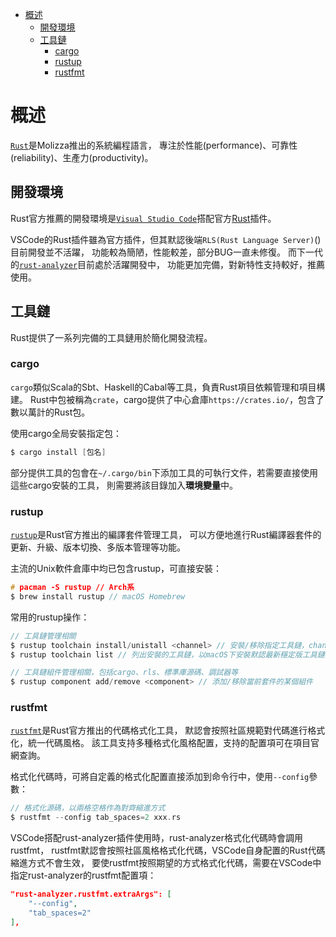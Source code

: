 <!-- TOC -->

- [概述](#概述)
	- [開發環境](#開發環境)
	- [工具鏈](#工具鏈)
		- [cargo](#cargo)
		- [rustup](#rustup)
		- [rustfmt](#rustfmt)

<!-- /TOC -->



# 概述
[`Rust`](https://www.rust-lang.org/)是Molizza推出的系統編程語言，
專注於性能(performance)、可靠性(reliability)、生產力(productivity)。

## 開發環境
Rust官方推薦的開發環境是[`Visual Studio Code`](https://code.visualstudio.com/)搭配官方[Rust](https://github.com/rust-lang/vscode-rust)插件。

VSCode的Rust插件雖為官方插件，但其默認後端`RLS(Rust Language Server)`()目前開發並不活躍，
功能較為簡陋，性能較差，部分BUG一直未修復。
而下一代的[`rust-analyzer`](https://github.com/rust-analyzer/rust-analyzer)目前處於活躍開發中，
功能更加完備，對新特性支持較好，推薦使用。

## 工具鏈
Rust提供了一系列完備的工具鏈用於簡化開發流程。

### cargo
`cargo`類似Scala的Sbt、Haskell的Cabal等工具，負責Rust項目依賴管理和項目構建。
Rust中包被稱為`crate`，cargo提供了中心倉庫`https://crates.io/`，包含了數以萬計的Rust包。

使用cargo全局安裝指定包：

```c
$ cargo install [包名]
```

部分提供工具的包會在`~/.cargo/bin`下添加工具的可執行文件，若需要直接使用這些cargo安裝的工具，
則需要將該目錄加入**環境變量**中。

### rustup
[`rustup`](https://rustup.rs/)是Rust官方推出的編譯套件管理工具，
可以方便地進行Rust編譯器套件的更新、升級、版本切換、多版本管理等功能。

主流的Unix軟件倉庫中均已包含rustup，可直接安裝：

```c
# pacman -S rustup // Arch系
$ brew install rustup // macOS Homebrew
```

常用的rustup操作：

```c
// 工具鏈管理相關
$ rustup toolchain install/unistall <channel> // 安裝/移除指定工具鏈，channel 可以是 stable|beta|nightly|<version>
$ rustup toolchain list // 列出安裝的工具鏈，以macOS下安裝默認最新穩定版工具鏈為例，應為 stable-x86_64-apple-darwin (default)

// 工具鏈組件管理相關，包括cargo、rls、標準庫源碼、調試器等
$ rustup component add/remove <component> // 添加/移除當前套件的某個組件
```

### rustfmt
[`rustfmt`](https://rust-lang.github.io/rustfmt/)是Rust官方推出的代碼格式化工具，
默認會按照社區規範對代碼進行格式化，統一代碼風格。
該工具支持多種格式化風格配置，支持的配置項可在項目官網查詢。

格式化代碼時，可將自定義的格式化配置直接添加到命令行中，使用`--config`參數：

```c
// 格式化源碼，以兩格空格作為對齊縮進方式
$ rustfmt --config tab_spaces=2 xxx.rs
```

VSCode搭配rust-analyzer插件使用時，rust-analyzer格式化代碼時會調用rustfmt，
rustfmt默認會按照社區風格格式化代碼，VSCode自身配置的Rust代碼縮進方式不會生效，
要使rustfmt按照期望的方式格式化代碼，需要在VSCode中指定rust-analyzer的rustfmt配置項：

```json
"rust-analyzer.rustfmt.extraArgs": [
	"--config",
	"tab_spaces=2"
],
```
